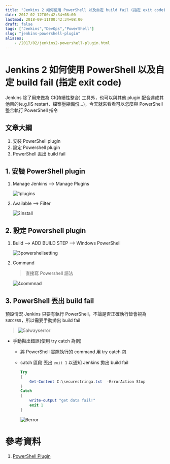```yaml
---
title: "Jenkins 2 如何使用 PowerShell 以及自定 build fail (指定 exit code)"
date: 2017-02-12T00:42:34+08:00
lastmod: 2018-09-11T00:42:34+08:00
draft: false
tags: ["Jenkins","DevOps","PowerShell"]
slug: "jenkins-powershell-plugin"
aliases:
    - /2017/02/jenkins2-powershell-plugin.html
---
```

# Jenkins 2 如何使用 PowerShell 以及自定 build fail (指定 exit code)
Jenkins 除了用來做為 CI(持續性整合) 工具外，也可以與其他 plugin 配合達成其他目的(e.g.IIS restart、檔案壓縮備份...)，今天就來看看可以怎麼與 PowerShell 整合執行 PowerShell 指令

## 文章大綱
1. 安裝 PowerShell plugin
2. 設定 Powershell plugin
3. PowerShell 丟出 build fail


## 1. 安裝 PowerShell plugin
1. Manage Jenkins --> Manage Plugins
    
    ![1plugins](https://cloud.githubusercontent.com/assets/3851540/22322569/e4ad8e7c-e3d7-11e6-961b-a638e2e8c81c.png)

2. Available --> Filter
    
    ![2install](https://cloud.githubusercontent.com/assets/3851540/22322567/e4acf1a6-e3d7-11e6-9268-6c3dec063e8c.png)

## 2. 設定 Powershell plugin
1. Build --> ADD BUILD STEP --> Windows PowerShell
    
    ![3powershellsetting](https://cloud.githubusercontent.com/assets/3851540/22322568/e4adad08-e3d7-11e6-8a2a-5aabf2094305.png)

2. Command
    
    > 直接寫 Powershell 語法
    
    ![4commnad](https://cloud.githubusercontent.com/assets/3851540/22322570/e4af87d6-e3d7-11e6-9451-a82bd90e3358.png)

## 3. PowerShell 丟出 build fail
預設情況 Jenkins 只要有執行 PowerShell，不論是否正確執行皆會視為 `SUCCESS`，所以需要手動拋出 build fail
    
>![5alwayserror](https://cloud.githubusercontent.com/assets/3851540/22322571/e4b23cb0-e3d7-11e6-9c69-7953c771c5ec.png)

* 手動拋出錯誤(使用 try catch 為例)
    - 將 PowerShell 實際執行的 command 用 try catch 包
    - catch 區段 丟出 `exit 1` 以通知 Jenkins 拋出 build fail
        
        ```ps1
        Try
        {
            Get-Content C:\securestringa.txt  -ErrorAction Stop
        }
        Catch
        {
            write-output "get data fail!"
            exit 1
        }
        ```
        
        ![6error](https://cloud.githubusercontent.com/assets/3851540/22322572/e4b41e7c-e3d7-11e6-9592-acb443b6e459.png)

# 參考資料
1. [PowerShell Plugin](https://wiki.jenkins-ci.org/display/JENKINS/PowerShell+Plugin)